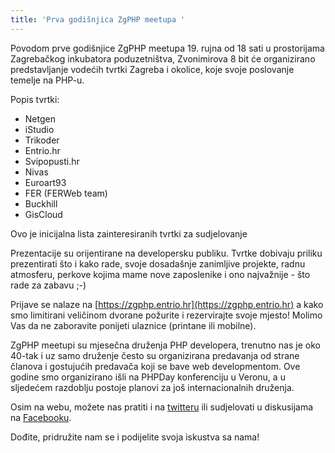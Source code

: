 ```yaml
---
title: 'Prva godišnjica ZgPHP meetupa '
---
```


Povodom prve godišnjice ZgPHP meetupa 19. rujna od 18 sati u prostorijama
Zagrebačkog inkubatora poduzetništva, Zvonimirova 8 bit će organizirano
predstavljanje vodećih tvrtki Zagreba i okolice, koje svoje poslovanje temelje
na PHP-u.

<!-- break -->

Popis tvrtki:

  * Netgen
  * iStudio
  * Trikoder
  * Entrio.hr
  * Svipopusti.hr
  * Nivas
  * Euroart93
  * FER (FERWeb team)
  * Buckhill
  * GisCloud

Ovo je inicijalna lista zainteresiranih tvrtki za sudjelovanje

Prezentacije su orijentirane na developersku publiku. Tvrtke dobivaju priliku
prezentirati što i kako rade, svoje dosadašnje zanimljive projekte, radnu
atmosferu, perkove kojima mame nove zaposlenike i ono najvažnije - što rade za
zabavu ;-)

Prijave se nalaze na [https://zgphp.entrio.hr](https://zgphp.entrio.hr) a kako
smo limitirani veličinom dvorane požurite i rezervirajte svoje mjesto! Molimo
Vas da ne zaboravite ponijeti ulaznice (printane ili mobilne).

ZgPHP meetupi su mjesečna druženja PHP developera, trenutno nas je oko 40-tak i
uz samo druženje često su organizirana predavanja od strane članova i gostujućih
predavača koji se bave web developmentom. Ove godine smo organizirano išli na
PHPDay konferenciju u Veronu, a u sljedećem razdoblju postoje planovi za još
internacionalnih druženja.

Osim na webu, možete nas pratiti i na [twitteru](https://twitter.com/zgphp) ili
sudjelovati u diskusijama na
[Facebooku](http://www.facebook.com/groups/109975399119270/).

Dođite, pridružite nam se i podijelite svoja iskustva sa nama!
